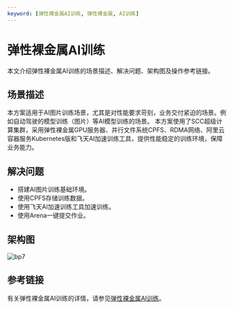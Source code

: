 ```yaml
---
keyword: [弹性裸金属AI训练, 弹性裸金属, AI训练]
---
```


# 弹性裸金属AI训练

本文介绍弹性裸金属AI训练的场景描述、解决问题、架构图及操作参考链接。

## 场景描述

本方案适用于AI图片训练场景，尤其是对性能要求苛刻，业务交付紧迫的场景。例如自动驾驶的模型训练（图片）等AI模型训练的场景。 本方案使用了SCC超级计算集群，采用弹性裸金属GPU服务器、并行文件系统CPFS、RDMA网络、阿里云容器服务Kubernetes版和飞天AI加速训练工具，提供性能稳定的训练环境，保障业务能力。

## 解决问题

-   搭建AI图片训练基础环境。
-   使用CPFS存储训练数据。
-   使用飞天AI加速训练工具加速训练。
-   使用Arena一键提交作业。

## 架构图

![bp7](https://static-aliyun-doc.oss-accelerate.aliyuncs.com/assets/img/zh-CN/0633542261/p279025.png)

## 参考链接

有关弹性裸金属AI训练的详情，请参见[弹性裸金属AI训练](https://bp.aliyun.com/detail/53)。


